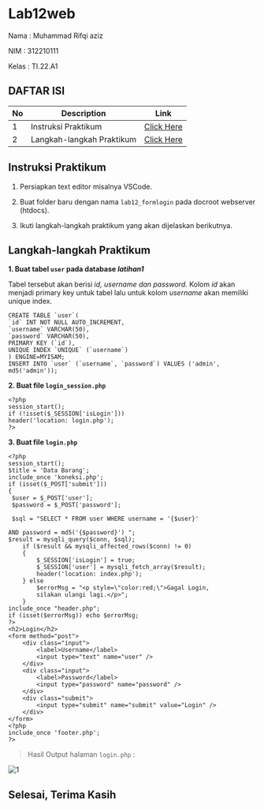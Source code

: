 # Lab12web

Nama : Muhammad Rifqi aziz

NIM  : 312210111

Kelas : TI.22.A1

## DAFTAR ISI <br>
| No | Description | Link |
|-----|------|-----|
|1|Instruksi Praktikum|[Click Here](#instruksi-praktikum)|
|2|Langkah-langkah Praktikum|[Click Here](#langkah-langkah-praktikum)|

## Instruksi Praktikum
1. Persiapkan text editor misalnya VSCode.

2. Buat folder baru dengan nama `lab12_formlogin` pada docroot webserver (htdocs).

3. Ikuti langkah-langkah praktikum yang akan dijelaskan berikutnya.


## Langkah-langkah Praktikum

**1. Buat tabel `user` pada database *latihan1***

Tabel tersebut akan berisi *id, username dan password*. Kolom *id* akan menjadi primary key untuk tabel lalu untuk kolom *username* akan memiliki unique index.

```
CREATE TABLE `user`(
`id` INT NOT NULL AUTO_INCREMENT,
`username` VARCHAR(50),
`password` VARCHAR(50),
PRIMARY KEY (`id`),
UNIQUE INDEX `UNIQUE` (`username`)
) ENGINE=MYISAM;
INSERT INTO `user` (`username`, `password`) VALUES ('admin', md5('admin'));
```

**2. Buat file `login_session.php`**

```
<?php
session_start();
if (!isset($_SESSION['isLogin']))
header('location: login.php');
?>
```

**3. Buat file `login.php`**

```
<?php
session_start();
$title = 'Data Barang';
include_once 'koneksi.php';
if (isset($_POST['submit']))
{
 $user = $_POST['user'];
 $password = $_POST['password'];

 $sql = "SELECT * FROM user WHERE username = '{$user}'

AND password = md5('{$password}') ";
$result = mysqli_query($conn, $sql);
    if ($result && mysqli_affected_rows($conn) != 0)
    {
        $_SESSION['isLogin'] = true;
        $_SESSION['user'] = mysqli_fetch_array($result);
        header('location: index.php');
    } else
        $errorMsg = "<p style=\"color:red;\">Gagal Login,
        silakan ulangi lagi.</p>";
    }
include_once "header.php";
if (isset($errorMsg)) echo $errorMsg;
?>
<h2>Login</h2>
<form method="post">
    <div class="input">
        <label>Username</label>
        <input type="text" name="user" />
    </div>
    <div class="input">
        <label>Password</label>
        <input type="password" name="password" />
    </div>
    <div class="submit">
        <input type="submit" name="submit" value="Login" />
    </div>
</form>
<?php
include_once 'footer.php';
?>
```

> Hasil Output halaman `login.php` :

![1](https://github.com/iki020904/Lab12Web/assets/115804283/7cf7ba0c-dacd-4ca4-9e9d-e751863cebc5)




## Selesai, Terima Kasih

